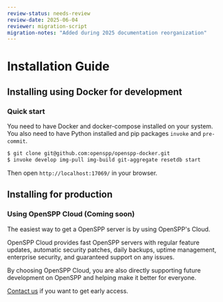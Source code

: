 ```yaml
---
review-status: needs-review
review-date: 2025-06-04
reviewer: migration-script
migration-notes: "Added during 2025 documentation reorganization"
---
```


# Installation Guide

## Installing using Docker for development

### Quick start

You need to have Docker and docker-compose installed on your system. You also need to have Python installed
and pip packages `invoke` and `pre-commit`.

```bash
$ git clone git@github.com:openspp/openspp-docker.git
$ invoke develop img-pull img-build git-aggregate resetdb start
```

Then open `http://localhost:17069/` in your browser.

## Installing for production

### Using OpenSPP Cloud (Coming soon)

The easiest way to get a OpenSPP server is by using OpenSPP's Cloud.

OpenSPP Cloud provides fast OpenSPP servers with regular feature updates, automatic security patches, daily
backups, uptime management, enterprise security, and guaranteed support on any issues.

By choosing OpenSPP Cloud, you are also directly supporting future development on OpenSPP and helping make it
better for everyone.

[Contact us](https://openspp.org/contact/) if you want to get early access.
